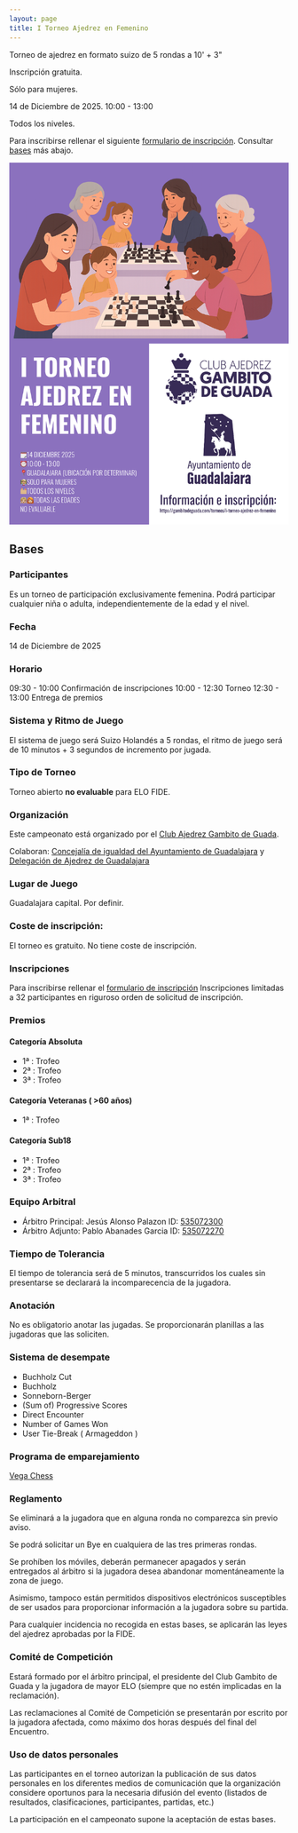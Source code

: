 ```yaml
---
layout: page
title: I Torneo Ajedrez en Femenino
---
```


Torneo de ajedrez en formato suizo de 5 rondas a 10' + 3" 

Inscripción gratuita.

Sólo para mujeres.

14 de Diciembre de 2025. 10:00 - 13:00

Todos los niveles.

Para inscribirse rellenar el siguiente [formulario de inscripción](https://docs.google.com/forms/d/e/1FAIpQLSd2wmyEpw1r6LnH5gVAOJ3DCwx6Vs-4NIfQN-y-M9f9vm2iGA/viewform?usp=header). Consultar [bases](#bases) más abajo.

![I Torneo Ajedrez en Femenino](/assets/i-torneo-ajedrez-en-femenino.png)

## Bases

### Participantes

Es un torneo de participación exclusivamente femenina. Podrá participar cualquier niña o adulta, independientemente de la edad y el nivel.

### Fecha

14 de Diciembre de 2025

### Horario
09:30 - 10:00 Confirmación de inscripciones
10:00 - 12:30 Torneo
12:30 - 13:00 Entrega de premios

### Sistema y Ritmo de Juego

El sistema de juego será Suizo Holandés a 5 rondas, el ritmo de juego será de 10 minutos + 3 segundos de incremento por jugada.

### Tipo de Torneo

Torneo abierto **no evaluable** para ELO FIDE.

### Organización

Este campeonato está organizado por el [Club Ajedrez Gambito de Guada](https://gambitodeguada.com/).

Colaboran: [Concejalía de igualdad del Ayuntamiento de Guadalajara](https://www.guadalajara.es/es/ayuntamiento/servicios/igualdad/)  y [Delegación de Ajedrez de Guadalajara](https://ajedrezguadalajara.com/)

### Lugar de Juego

Guadalajara capital. Por definir.

### Coste de inscripción:
El torneo es gratuito. No tiene coste de inscripción.

### Inscripciones
Para inscribirse rellenar el [formulario de inscripción](https://docs.google.com/forms/d/e/1FAIpQLSd2wmyEpw1r6LnH5gVAOJ3DCwx6Vs-4NIfQN-y-M9f9vm2iGA/viewform?usp=header)
Inscripciones limitadas a 32 participantes en riguroso orden de solicitud de inscripción.

### Premios

#### Categoría Absoluta
- 1ª : Trofeo
- 2ª : Trofeo
- 3ª : Trofeo

#### Categoría Veteranas ( >60 años)
- 1ª : Trofeo

#### Categoría Sub18
- 1ª : Trofeo
- 2ª : Trofeo
- 3ª : Trofeo

### Equipo Arbitral

- Árbitro Principal: Jesús Alonso Palazon ID: [535072300](https://ratings.fide.com/profile/535072300)
- Árbitro Adjunto: Pablo Abanades Garcia ID: [535072270](https://ratings.fide.com/profile/535072270)

### Tiempo de Tolerancia

El tiempo de tolerancia será de 5 minutos, transcurridos los cuales sin presentarse se declarará la incomparecencia de la jugadora.

### Anotación

No es obligatorio anotar las jugadas. Se proporcionarán planillas a las jugadoras que las soliciten.

### Sistema de desempate
- Buchholz Cut
- Buchholz
- Sonneborn-Berger
- (Sum of) Progressive Scores
- Direct Encounter
- Number of Games Won
- User Tie-Break ( Armageddon )

### Programa de emparejamiento

[Vega Chess](https://www.vegachess.com/ns/)

### Reglamento

Se eliminará a la jugadora que en alguna ronda no comparezca sin previo aviso.

Se podrá solicitar un Bye en cualquiera de las tres primeras rondas.

Se prohíben los móviles, deberán permanecer apagados y serán entregados al árbitro si la jugadora desea abandonar momentáneamente la zona de juego.

Asimismo, tampoco están permitidos dispositivos electrónicos susceptibles de ser usados para proporcionar información a la jugadora sobre su partida.

Para cualquier incidencia no recogida en estas bases, se aplicarán las leyes del ajedrez aprobadas por la FIDE.

### Comité de Competición

Estará formado por el árbitro principal, el presidente del Club Gambito de Guada y la jugadora de mayor ELO (siempre que no estén implicadas en la reclamación).

Las reclamaciones al Comité de Competición se presentarán por escrito por la jugadora afectada, como máximo dos horas después del final del Encuentro.

### Uso de datos personales

Las participantes en el torneo autorizan la publicación de sus datos personales en los diferentes medios de comunicación que la organización considere oportunos para la necesaria difusión del evento (listados de resultados, clasificaciones, participantes, partidas, etc.)

La participación en el campeonato supone la aceptación de estas bases.
